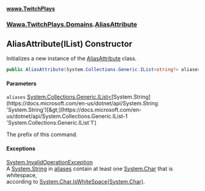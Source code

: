 #### [wawa.TwitchPlays](index.md 'index')
### [Wawa.TwitchPlays.Domains](Wawa.TwitchPlays.Domains.md 'Wawa.TwitchPlays.Domains').[AliasAttribute](AliasAttribute.md 'Wawa.TwitchPlays.Domains.AliasAttribute')

## AliasAttribute(IList<string>) Constructor

Initializes a new instance of the [AliasAttribute](AliasAttribute.md 'Wawa.TwitchPlays.Domains.AliasAttribute') class.

```csharp
public AliasAttribute(System.Collections.Generic.IList<string?> aliases);
```
#### Parameters

<a name='Wawa.TwitchPlays.Domains.AliasAttribute.AliasAttribute(System.Collections.Generic.IList_string_).aliases'></a>

`aliases` [System.Collections.Generic.IList&lt;](https://docs.microsoft.com/en-us/dotnet/api/System.Collections.Generic.IList-1 'System.Collections.Generic.IList`1')[System.String](https://docs.microsoft.com/en-us/dotnet/api/System.String 'System.String')[&gt;](https://docs.microsoft.com/en-us/dotnet/api/System.Collections.Generic.IList-1 'System.Collections.Generic.IList`1')

The prefix of this command.

#### Exceptions

[System.InvalidOperationException](https://docs.microsoft.com/en-us/dotnet/api/System.InvalidOperationException 'System.InvalidOperationException')  
A [System.String](https://docs.microsoft.com/en-us/dotnet/api/System.String 'System.String') in [aliases](AliasAttribute..ctor(IList{String}).md#Wawa.TwitchPlays.Domains.AliasAttribute.AliasAttribute(System.Collections.Generic.IList_string_).aliases 'Wawa.TwitchPlays.Domains.AliasAttribute.AliasAttribute(System.Collections.Generic.IList<string>).aliases') contain at least one [System.Char](https://docs.microsoft.com/en-us/dotnet/api/System.Char 'System.Char') that is whitespace,  
according to [System.Char.IsWhiteSpace(System.Char)](https://docs.microsoft.com/en-us/dotnet/api/System.Char.IsWhiteSpace#System_Char_IsWhiteSpace_System_Char_ 'System.Char.IsWhiteSpace(System.Char)').